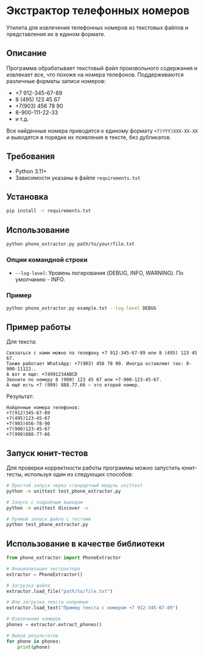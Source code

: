 # Экстрактор телефонных номеров

Утилита для извлечения телефонных номеров из текстовых файлов и представления их в едином формате.

## Описание

Программа обрабатывает текстовый файл произвольного содержания и извлекает все, что похоже на номера телефонов. Поддерживаются различные форматы записи номеров:
- +7 912-345-67-89
- 8 (495) 123 45 67
- +7(903) 456 78 90
- 8-900-111-22-33
- и т.д.

Все найденные номера приводятся к единому формату `+7(YYY)XXX-XX-XX` и выводятся в порядке их появления в тексте, без дубликатов.

## Требования

- Python 3.11+
- Зависимости указаны в файле `requirements.txt`

## Установка

```bash
pip install -r requirements.txt
```

## Использование

```bash
python phone_extractor.py path/to/your/file.txt
```

### Опции командной строки

- `--log-level`: Уровень логирования (DEBUG, INFO, WARNING). По умолчанию - INFO.

### Пример

```bash
python phone_extractor.py example.txt --log-level DEBUG
```

## Пример работы

Для текста:

```
Связаться с нами можно по телефону +7 912-345-67-89 или 8 (495) 123 45 67.
Также работает WhatsApp: +7(903) 456 78 90. Иногда оставляют так: 8-900-11122..
А вот и еще: +74991234ABCD
Звоните по номеру 8 (900) 123 45 67 или +7-900-123-45-67.
А ещё есть +7 (999) 888.77.66 — это второй номер.
```

Результат:

```
Найденные номера телефонов:
+7(912)345-67-89
+7(495)123-45-67
+7(903)456-78-90
+7(900)123-45-67
+7(999)888-77-66
```

## Запуск юнит-тестов

Для проверки корректности работы программы можно запустить юнит-тесты, используя один из следующих способов:

```bash
# Простой запуск через стандартный модуль unittest
python -m unittest test_phone_extractor.py

# Запуск с подробным выводом
python -m unittest discover -v

# Прямой запуск файла с тестами
python test_phone_extractor.py
```

## Использование в качестве библиотеки

```python
from phone_extractor import PhoneExtractor

# Инициализация экстрактора
extractor = PhoneExtractor()

# Загрузка файла
extractor.load_file("path/to/file.txt")

# Или загрузка текста напрямую
extractor.load_text("Пример текста с номером +7 912-345-67-89")

# Извлечение номеров
phones = extractor.extract_phones()

# Вывод результатов
for phone in phones:
    print(phone)
``` 
